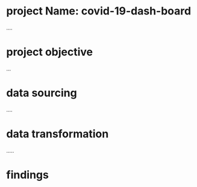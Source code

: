 # project Name: covid-19-dash-board

....
# project objective




...
# data sourcing



....
# data transformation






.....
# findings
